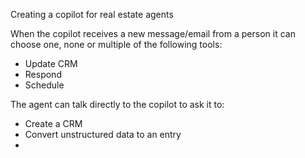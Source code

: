 Creating a copilot for real estate agents

When the copilot receives a new message/email from a person it can choose one, none or multiple of the following tools:
- Update CRM
- Respond
- Schedule

The agent can talk directly to the copilot to ask it to:
- Create a CRM
- Convert unstructured data to an entry
- 